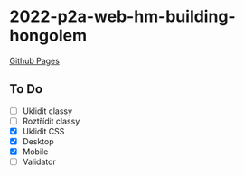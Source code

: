 ﻿# 2022-p2a-web-hm-building-hongolem
 [Github Pages](https://pslib-cz.github.io/2022-p2a-web-hm-building-hongolem/)

## To Do

* [ ] Uklidit classy
* [ ] Roztřídit classy
* [x] Uklidit CSS
* [x] Desktop
* [x] Mobile
* [ ] Validator
